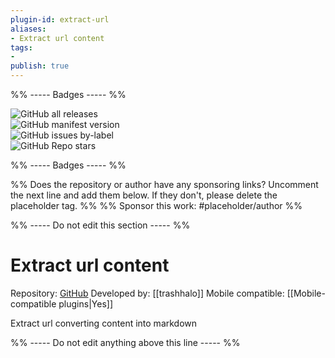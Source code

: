 ```yaml
---
plugin-id: extract-url
aliases:
- Extract url content
tags: 
- 
publish: true
---
```


%% ----- Badges ----- %%

![GitHub all releases](https://img.shields.io/github/downloads/trashhalo/obsidian-extract-url/total?color=573E7A&logo=github&style=for-the-badge)   
![GitHub manifest version](https://img.shields.io/github/manifest-json/v/trashhalo/obsidian-extract-url?color=573E7A&logo=github&style=for-the-badge)   
![GitHub issues by-label](https://img.shields.io/github/issues/trashhalo/obsidian-extract-url/help%20wanted?color=573E7A&logo=github&style=for-the-badge)   
![GitHub Repo stars](https://img.shields.io/github/stars/trashhalo/obsidian-extract-url?color=573E7A&logo=github&style=for-the-badge)

%% ----- Badges ----- %%

%% Does the repository or author have any sponsoring links? Uncomment the next line and add them below. If they don't, please delete the placeholder tag. %%
%% Sponsor this work: #placeholder/author %%

%% ----- Do not edit this section ----- %%

# Extract url content

Repository: [GitHub](https://github.com/trashhalo/obsidian-extract-url)
Developed by: [[trashhalo]]
Mobile compatible: [[Mobile-compatible plugins|Yes]]

Extract url converting content into markdown

%% ----- Do not edit anything above this line ----- %% 
